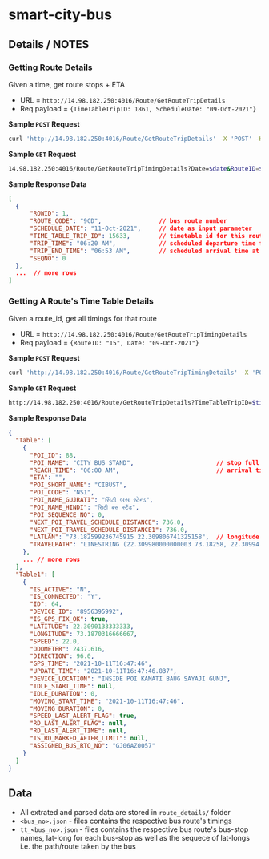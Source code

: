 # smart-city-bus

## Details / NOTES

### Getting Route Details
Given a time, get route stops + ETA

* URL = `http://14.98.182.250:4016/Route/GetRouteTripDetails`
* Req payload = `{TimeTableTripID: 1861, ScheduleDate: "09-Oct-2021"}`

**Sample `POST` Request**
```bash
curl 'http://14.98.182.250:4016/Route/GetRouteTripDetails' -X 'POST' -H 'Content-Type: application/json' -d '{TimeTableTripID: 1861, ScheduleDate: "09-Oct-2021"}'
```

**Sample `GET` Request**
```bash
14.98.182.250:4016/Route/GetRouteTripTimingDetails?Date=$date&RouteID=$id"
```

**Sample Response Data**

```json
[
  {
      "ROWID": 1,
      "ROUTE_CODE": "9CD",                // bus route number
      "SCHEDULE_DATE": "11-Oct-2021",     // date as input parameter
      "TIME_TABLE_TRIP_ID": 15633,        // timetable id for this route
      "TRIP_TIME": "06:20 AM",            // scheduled departure time from 1st stop (as mentioned in timetable data)
      "TRIP_END_TIME": "06:53 AM",        // scheduled arrival time at last stop (as mentioned in timetable data)
      "SEQNO": 0
  },
  ...  // more rows
]
```


### Getting A Route's Time Table Details
Given a route_id, get all timings for that route

* URL = `http://14.98.182.250:4016/Route/GetRouteTripTimingDetails`
* Req payload = `{RouteID: "15", Date: "09-Oct-2021"}`

**Sample `POST` Request**
```bash
curl 'http://14.98.182.250:4016/Route/GetRouteTripTimingDetails' -X 'POST' -H 'Content-Type: application/json' -d '{"RouteID": "15", "Date": "09-Oct-2021"}'
```

**Sample `GET` Request**
```bash
http://14.98.182.250:4016/Route/GetRouteTripDetails?TimeTableTripID=$timetable_id&ScheduleDate=$date
```

**Sample Response Data**

```json
{
  "Table": [
    {
      "POI_ID": 88,
      "POI_NAME": "CITY BUS STAND",                       // stop full name
      "REACH_TIME": "06:00 AM",                           // arrival time at this stop
      "ETA": "",
      "POI_SHORT_NAME": "CIBUST",
      "POI_CODE": "NS1",
      "POI_NAME_GUJRATI": "સિટી બસ સ્ટેન્ડ",
      "POI_NAME_HINDI": "सिटी बस स्टैंड",
      "POI_SEQUENCE_NO": 0,
      "NEXT_POI_TRAVEL_SCHEDULE_DISTANCE": 736.0,
      "NEXT_POI_TRAVEL_SCHEDULE_DISTANCE1": 736.0,
      "LATLAN": "73.182599236745915 22.309806741325158",  // longitude latitude
      "TRAVELPATH": "LINESTRING (22.309980000000003 73.18258, 22.30994 73.182600000000008, 22.309890000000003 73.18262, 22.309890000000003 73.18262, 22.309910000000002 73.182300000000012, ...)"   // (latitude longitude, ...) as a path
    },
    ... // more rows
  ],
  "Table1": [
    {
      "IS_ACTIVE": "N",
      "IS_CONNECTED": "Y",
      "ID": 64,
      "DEVICE_ID": "8956395992",
      "IS_GPS_FIX_OK": true,
      "LATITUDE": 22.3090133333333,
      "LONGITUDE": 73.1870316666667,
      "SPEED": 22.0,
      "ODOMETER": 2437.616,
      "DIRECTION": 96.0,
      "GPS_TIME": "2021-10-11T16:47:46",
      "UPDATE_TIME": "2021-10-11T16:47:46.837",
      "DEVICE_LOCATION": "INSIDE POI KAMATI BAUG SAYAJI GUNJ",
      "IDLE_START_TIME": null,
      "IDLE_DURATION": 0,
      "MOVING_START_TIME": "2021-10-11T16:47:46",
      "MOVING_DURATION": 0,
      "SPEED_LAST_ALERT_FLAG": true,
      "RD_LAST_ALERT_FLAG": null,
      "RD_LAST_ALERT_TIME": null,
      "IS_RD_MARKED_AFTER_LIMIT": null,
      "ASSIGNED_BUS_RTO_NO": "GJ06AZ0057"
    }
  ]
}
```

## Data

* All extrated and parsed data are stored in `route_details/` folder
* `<bus_no>.json` - files contains the respective bus route's timings
* `tt_<bus_no>.json` - files contains the respective bus route's bus-stop names, lat-long for each bus-stop as well as the sequece of lat-longs i.e. the path/route taken by the bus